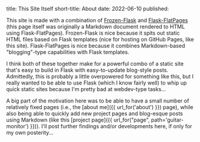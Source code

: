 title: This Site Itself
short-title: About
date: 2022-06-10
published:

This site is made with a combination of [Frozen-Flask](https://pythonhosted.org/Frozen-Flask/) and [Flask-FlatPages](https://flask-flatpages.readthedocs.io/en/latest/index.html) (this page itself was originally a Markdown document rendered to HTML using Flask-FlatPages). Frozen-Flask is nice because it spits out static HTML files based on Flask templates (nice for hosting on GitHub Pages, like this site). Flask-FlatPages is nice because it combines Markdown-based "blogging"-type capabilities with Flask templates.

I think both of these together make for a powerful combo of a static site that's easy to build in Flask with easy-to-update blog-style posts. Admittedly, this is probably a little overpowered for something like this, but I really wanted to be able to use Flask (which I know fairly well) to whip up quick static sites because I'm pretty bad at webdev-type tasks...

A big part of the motivation here was to be able to have a small number of relatively fixed pages (i.e., the [about me]({{ url_for('about') }}) page), while also being able to quickly add new project pages and blog-esque posts using Markdown (like this [project page]({{  url_for("page", path='guitar-monitor') }})). I'll post further findings and/or developments here, if only for my own posterity...